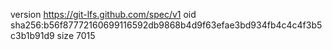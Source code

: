 version https://git-lfs.github.com/spec/v1
oid sha256:b56f87772160699116592db9868b4d9f63efae3bd934fb4c4c4f3b5c3b1b91d9
size 7015
